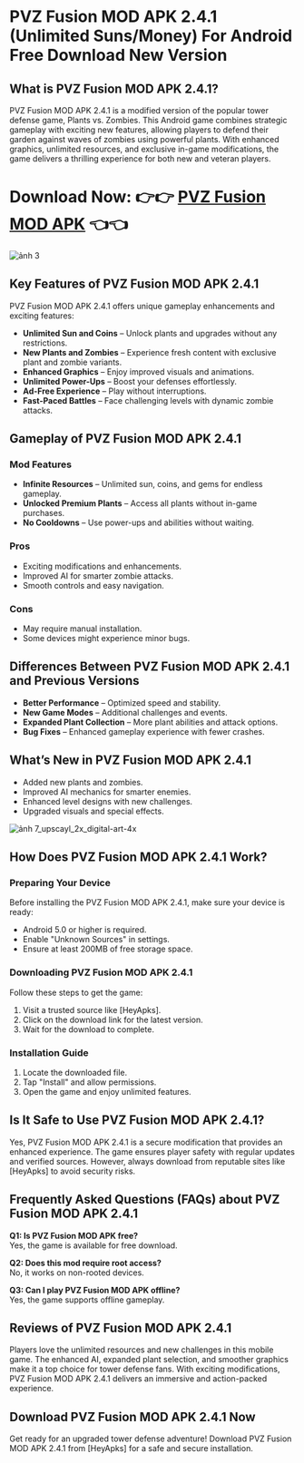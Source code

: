 # PVZ Fusion MOD APK 2.4.1 (Unlimited Suns/Money) For Android Free Download New Version

## What is PVZ Fusion MOD APK 2.4.1?
PVZ Fusion MOD APK 2.4.1 is a modified version of the popular tower defense game, Plants vs. Zombies. This Android game combines strategic gameplay with exciting new features, allowing players to defend their garden against waves of zombies using powerful plants. With enhanced graphics, unlimited resources, and exclusive in-game modifications, the game delivers a thrilling experience for both new and veteran players.

# Download Now: 👉👉 [PVZ Fusion MOD APK](https://heyapks.com/?s=PVZ+fusion) 👈👈

![ảnh 3](https://github.com/user-attachments/assets/42bad4dc-28f8-42a5-b95b-94b33451c0c4)

## Key Features of PVZ Fusion MOD APK 2.4.1
PVZ Fusion MOD APK 2.4.1 offers unique gameplay enhancements and exciting features:

- **Unlimited Sun and Coins** – Unlock plants and upgrades without any restrictions.
- **New Plants and Zombies** – Experience fresh content with exclusive plant and zombie variants.
- **Enhanced Graphics** – Enjoy improved visuals and animations.
- **Unlimited Power-Ups** – Boost your defenses effortlessly.
- **Ad-Free Experience** – Play without interruptions.
- **Fast-Paced Battles** – Face challenging levels with dynamic zombie attacks.

## Gameplay of PVZ Fusion MOD APK 2.4.1
### Mod Features
- **Infinite Resources** – Unlimited sun, coins, and gems for endless gameplay.
- **Unlocked Premium Plants** – Access all plants without in-game purchases.
- **No Cooldowns** – Use power-ups and abilities without waiting.

### Pros
- Exciting modifications and enhancements.
- Improved AI for smarter zombie attacks.
- Smooth controls and easy navigation.

### Cons
- May require manual installation.
- Some devices might experience minor bugs.

## Differences Between PVZ Fusion MOD APK 2.4.1 and Previous Versions
- **Better Performance** – Optimized speed and stability.
- **New Game Modes** – Additional challenges and events.
- **Expanded Plant Collection** – More plant abilities and attack options.
- **Bug Fixes** – Enhanced gameplay experience with fewer crashes.

## What’s New in PVZ Fusion MOD APK 2.4.1
- Added new plants and zombies.
- Improved AI mechanics for smarter enemies.
- Enhanced level designs with new challenges.
- Upgraded visuals and special effects.

![ảnh 7_upscayl_2x_digital-art-4x](https://github.com/user-attachments/assets/a9984897-3406-4ac1-91dc-7814c6e22e23)


## How Does PVZ Fusion MOD APK 2.4.1 Work?
### Preparing Your Device
Before installing the PVZ Fusion MOD APK 2.4.1, make sure your device is ready:

- Android 5.0 or higher is required.
- Enable "Unknown Sources" in settings.
- Ensure at least 200MB of free storage space.

### Downloading PVZ Fusion MOD APK 2.4.1
Follow these steps to get the game:

1. Visit a trusted source like [HeyApks].
2. Click on the download link for the latest version.
3. Wait for the download to complete.

### Installation Guide
1. Locate the downloaded file.
2. Tap "Install" and allow permissions.
3. Open the game and enjoy unlimited features.

## Is It Safe to Use PVZ Fusion MOD APK 2.4.1?
Yes, PVZ Fusion MOD APK 2.4.1 is a secure modification that provides an enhanced experience. The game ensures player safety with regular updates and verified sources. However, always download from reputable sites like [HeyApks] to avoid security risks.

## Frequently Asked Questions (FAQs) about PVZ Fusion MOD APK 2.4.1
**Q1: Is PVZ Fusion MOD APK free?**  
Yes, the game is available for free download.

**Q2: Does this mod require root access?**  
No, it works on non-rooted devices.

**Q3: Can I play PVZ Fusion MOD APK offline?**  
Yes, the game supports offline gameplay.

## Reviews of PVZ Fusion MOD APK 2.4.1
Players love the unlimited resources and new challenges in this mobile game. The enhanced AI, expanded plant selection, and smoother graphics make it a top choice for tower defense fans. With exciting modifications, PVZ Fusion MOD APK 2.4.1 delivers an immersive and action-packed experience.

## Download PVZ Fusion MOD APK 2.4.1 Now
Get ready for an upgraded tower defense adventure! Download PVZ Fusion MOD APK 2.4.1 from [HeyApks] for a safe and secure installation.

